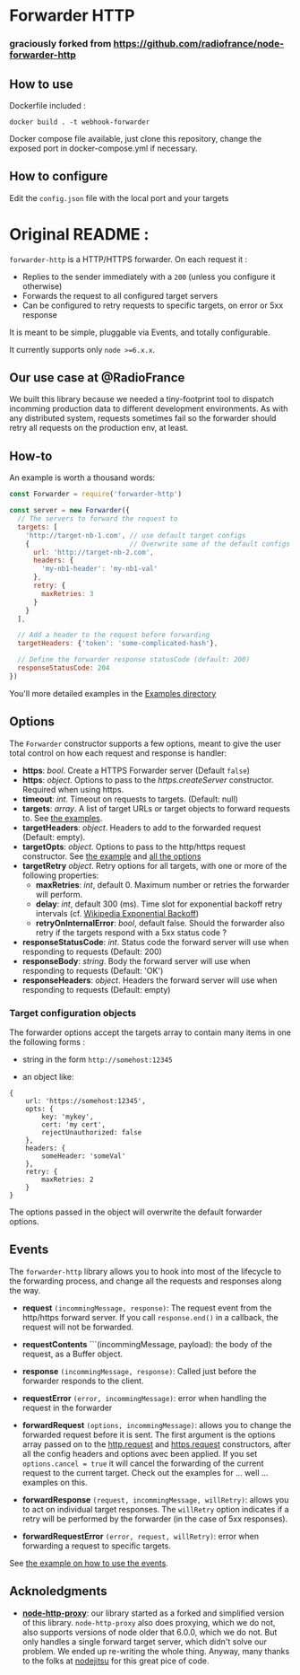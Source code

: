 # Forwarder HTTP

### graciously forked from https://github.com/radiofrance/node-forwarder-http

## How to use

Dockerfile included :

`docker build . -t webhook-forwarder`

Docker compose file available, just clone this repository, change the exposed port in docker-compose.yml if necessary.

## How to configure 

Edit the `config.json` file with the local port and your targets


# Original README :

```forwarder-http``` is a HTTP/HTTPS forwarder. On each request it :

- Replies to the sender immediately with a ```200``` (unless you configure it
otherwise)
- Forwards the request to all configured target servers
- Can be configured to retry requests to specific targets, on error or 5xx response

It is meant to be simple, pluggable via Events, and totally configurable.

It currently supports only ```node >=6.x.x```.

## Our use case at @RadioFrance

We built this library because we needed a tiny-footprint tool to dispatch
incomming production data to different development environments. As with any distributed system,
requests sometimes fail so the forwarder should retry all requests on the production env, at least.

## How-to

An example is worth a thousand words:

```javascript
const Forwarder = require('forwarder-http')

const server = new Forwarder({
  // The servers to forward the request to
  targets: [
    'http://target-nb-1.com', // use default target configs
    {                         // Overwrite some of the default configs
      url: 'http://target-nb-2.com',
      headers: {
        'my-nb1-header': 'my-nb1-val'
      },
      retry: {
        maxRetries: 3
      }
    }
  ],

  // Add a header to the request before forwarding
  targetHeaders: {'token': 'some-complicated-hash'},

  // Define the forwarder response statusCode (default: 200)
  responseStatusCode: 204
})
```

You'll more detailed examples in the [Examples
directory](https://github.com/radiofrance/node-forwarder-http/blob/master/examples)

## Options

The `Forwarder` constructor supports a few options, meant to give the user total
control on how each request and response is handler:

- **https**: _bool_. Create a HTTPS Forwarder server (Default ```false```)
- **https**: _object_. Options to pass to the _https.createServer_ constructor.
Required when using https.
- **timeout**: _int_. Timeout on requests to targets. (Default: null)
- **targets**: _array_. A list of target URLs or target objects to forward requests to. See
[the examples](https://github.com/radiofrance/node-http-forwarder/blob/master/examples).
- **targetHeaders**: _object_. Headers to add to the forwarded request
(Default: empty).
- **targetOpts**: _object_. Options to pass to the http/https request constructor. See [the example](https://github.com/radiofrance/node-forwarder-http/blob/master/examples/using-https) and [all the options](https://nodejs.org/api/https.html#https_https_request_options_callback)
- **targetRetry** _object_. Retry options for all targets, with one or more of the following properties:
    - **maxRetries**: _int_, default 0. Maximum number or retries the forwarder will perform.
    - **delay**: _int_, default 300 (ms). Time slot for exponential backoff retry intervals
    (cf. [Wikipedia Exponential Backoff](https://en.wikipedia.org/wiki/Exponential_backoff))
    - **retryOnInternalError**: _bool_, default false. Should the forwarder also retry if the targets respond with a 5xx status code ?
- **responseStatusCode**: _int_. Status code the forward server will use when responding to requests (Default: 200)
- **responseBody**: _string_. Body the forward server will use when responding to requests (Default: 'OK')
- **responseHeaders**: _object_. Headers the forward server will use when responding to requests (Default: empty)

### Target configuration objects

The forwarder options accept the targets array to contain many items in one the following forms :

- string in the form ```http://somehost:12345```

- an object like:

```
{
    url: 'https://somehost:12345',
    opts: {
        key: 'mykey',
        cert: 'my cert',
        rejectUnauthorized: false
    },
    headers: {
        someHeader: 'someVal'
    },
    retry: {
        maxRetries: 2
    }
}

```

The options passed in the object will overwrite the default forwarder options.

## Events

The ```forwarder-http``` library allows you to hook into most of the lifecycle to the
forwarding process, and change all the requests and responses along the way.

- **request** ```(incommingMessage, response)```: The request event from the
http/https forward server. If you call ```response.end()``` in a callback, the
request will not be forwarded.
- **requestContents** ```(incommingMessage, payload): the body of the request, as a Buffer object.
- **response** ```(incommingMessage, response)```: Called just before the
forwarder responds to the client.
- **requestError** ```(error, incommingMessage)```: error when handling the
request in the forwarder
- **forwardRequest** ```(options, incommingMessage)```: allows you to change the forwarded
request before it is sent. The first argument is the options array passed on to the
[http.request](https://nodejs.org/api/http.html#http_http_request_options_callback) and [https.request](https://nodejs.org/api/https.html#https_https_request_options_callback)
constructors, after all the config headers and options avec been applied. If you set ```options.cancel = true``` it
will cancel the forwarding of the current request to the current target. Check out the examples for ... well ...
examples on this.
- **forwardResponse** ```(request, incommingMessage, willRetry)```: allows you to act on individual target responses. The ```willRetry``` option indicates if a retry will be performed by the forwarder (in the case of
5xx responses).

- **forwardRequestError** ```(error, request, willRetry)```: error when forwarding a request to specific targets.

See [the example on how to use the events](https://github.com/radiofrance/node-forwarder-http/blob/master/examples/using-events.js).

## Acknoledgments

- **[node-http-proxy](https://github.com/nodejitsu/node-http-proxy)**: our library started as a forked and simplified version of this library. ```node-http-proxy``` also does proxying, which we do not, also supports versions of node older that 6.0.0, which we do not. But only handles a single forward target server, which didn't solve our problem. We ended up re-writing the whole thing. Anyway, many thanks to the folks at [nodejitsu](https://nodejitsu.com/) for this great pice of code.

